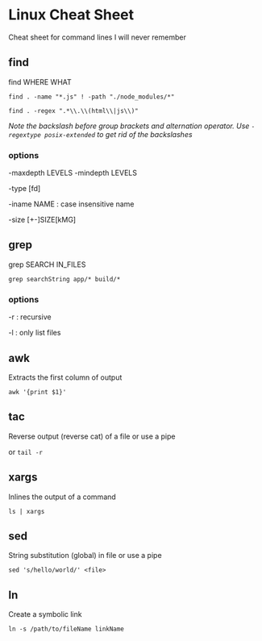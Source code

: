 # Linux Cheat Sheet
Cheat sheet for command lines I will never remember

## find

find WHERE WHAT

`find . -name "*.js" ! -path "./node_modules/*"`

`find . -regex ".*\\.\\(html\\|js\\)"`

*Note the backslash before group brackets and alternation operator. Use `-regextype posix-extended` to get rid of the backslashes*

### options

-maxdepth LEVELS -mindepth LEVELS

-type [fd]

-iname NAME : case insensitive name

-size [+-]SIZE[kMG]

## grep

grep SEARCH IN_FILES

`grep searchString app/* build/*`

### options

-r : recursive

-l : only list files

## awk

Extracts the first column of output

`awk '{print $1}'`

## tac

Reverse output (reverse cat) of a file or use a pipe

or `tail -r`

## xargs

Inlines the output of a command

`ls | xargs`

## sed

String substitution (global) in file or use a pipe

`sed 's/hello/world/' <file>`

## ln

Create a symbolic link

`ln -s /path/to/fileName linkName`
